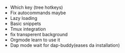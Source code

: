 - Which key (tree hotkeys)
- Fix autocommands maybe
- Lazy loading
- Basic snippets
- Tmux integration
- fix transperent background
- Orgmode learn to use it
- Dap mode wait for dap-buddy(eases da installation)
